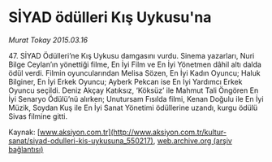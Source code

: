 # SİYAD ödülleri Kış Uykusu'na

*Murat Tokay 2015.03.16*

<div class="pNewsDetailMainContent" itemprop="articleBody">
 <p>
  47. SİYAD Ödülleri’ne Kış Uykusu damgasını vurdu. Sinema yazarları, Nuri Bilge Ceylan’ın yönettiği filme, En İyi Film ve En İyi Yönetmen dâhil altı dalda ödül verdi. Filmin oyuncularından Melisa Sözen, En İyi Kadın Oyuncu; Haluk Bilginer, En İyi Erkek Oyuncu; Ayberk Pekcan ise En İyi Yardımcı Erkek Oyuncu seçildi. Deniz Akçay Katıksız, ‘Köksüz’ ile Mahmut Tali Öngören En İyi Senaryo Ödülü’nü alırken; Unutursam Fısılda filmi, Kenan Doğulu ile En İyi Müzik, Soydan Kuş ile En İyi Sanat Yönetimi ödüllerine uzandı, kurgu ödülü Sivas filmine gitti.
 </p>
</div>


Kaynak: [www.aksiyon.com.tr](http://www.aksiyon.com.tr/kultur-sanat/siyad-odulleri-kis-uykusuna_550217), [web.archive.org (arşiv bağlantısı)](http://web.archive.org/web/20150731060607/http://www.aksiyon.com.tr/kultur-sanat/siyad-odulleri-kis-uykusuna_550217)
